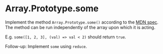 # Array.Prototype.some

Implement the method `Array.Prototype.some()` according to the [MDN spec](https://developer.mozilla.org/en-US/docs/Web/JavaScript/Reference/Global_Objects/Array/some). The method can be run independently of the array upon which it is acting.

E.g. `some([1, 2, 3], (val) => val < 2)` should return `true`.

Follow-up: Implement `some` using `reduce`.
